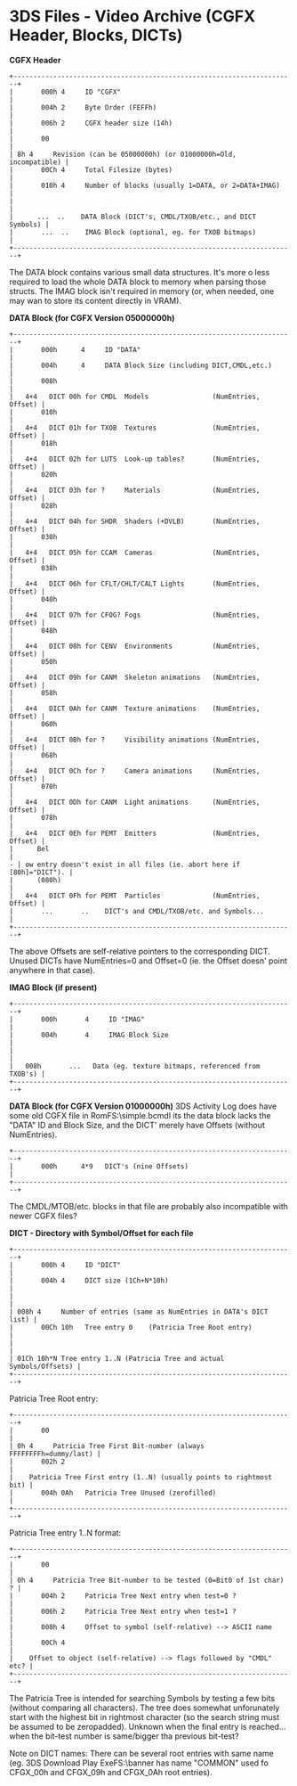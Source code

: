 # 3DS Files - Video Archive (CGFX Header, Blocks, DICTs)


**CGFX Header**

```
+-----------------------------------------------------------------------+
|       000h 4     ID "CGFX"                                            |
|       004h 2     Byte Order (FEFFh)                                   |
|       006h 2     CGFX header size (14h)                               |
|       00                                                              |
| 8h 4     Revision (can be 05000000h) (or 01000000h=Old, incompatible) |
|       00Ch 4     Total Filesize (bytes)                               |
|       010h 4     Number of blocks (usually 1=DATA, or 2=DATA+IMAG)    |
|                                                                       |
|      ...  ..    DATA Block (DICT's, CMDL/TXOB/etc., and DICT Symbols) |
|       ...  ..    IMAG Block (optional, eg. for TXOB bitmaps)          |
+-----------------------------------------------------------------------+
```

The DATA block contains various small data structures. It\'s more o
less required to load the whole DATA block to memory when parsing those
structs.
The IMAG block isn\'t required in memory (or, when needed, one may wan
to store its content directly in VRAM).

**DATA Block (for CGFX Version 05000000h)**

```
+-----------------------------------------------------------------------+
|       000h      4     ID "DATA"                                       |
|       004h      4     DATA Block Size (including DICT,CMDL,etc.)      |
|       008h                                                            |
|   4+4   DICT 00h for CMDL  Models                (NumEntries, Offset) |
|       010h                                                            |
|   4+4   DICT 01h for TXOB  Textures              (NumEntries, Offset) |
|       018h                                                            |
|   4+4   DICT 02h for LUTS  Look-up tables?       (NumEntries, Offset) |
|       020h                                                            |
|   4+4   DICT 03h for ?     Materials             (NumEntries, Offset) |
|       028h                                                            |
|   4+4   DICT 04h for SHDR  Shaders (+DVLB)       (NumEntries, Offset) |
|       030h                                                            |
|   4+4   DICT 05h for CCAM  Cameras               (NumEntries, Offset) |
|       038h                                                            |
|   4+4   DICT 06h for CFLT/CHLT/CALT Lights       (NumEntries, Offset) |
|       040h                                                            |
|   4+4   DICT 07h for CFOG? Fogs                  (NumEntries, Offset) |
|       048h                                                            |
|   4+4   DICT 08h for CENV  Environments          (NumEntries, Offset) |
|       050h                                                            |
|   4+4   DICT 09h for CANM  Skeleton animations   (NumEntries, Offset) |
|       058h                                                            |
|   4+4   DICT 0Ah for CANM  Texture animations    (NumEntries, Offset) |
|       060h                                                            |
|   4+4   DICT 0Bh for ?     Visibility animations (NumEntries, Offset) |
|       068h                                                            |
|   4+4   DICT 0Ch for ?     Camera animations     (NumEntries, Offset) |
|       070h                                                            |
|   4+4   DICT 0Dh for CANM  Light animations      (NumEntries, Offset) |
|       078h                                                            |
|   4+4   DICT 0Eh for PEMT  Emitters              (NumEntries, Offset) |
|      Bel                                                              |
- | ow entry doesn't exist in all files (ie. abort here if [80h]="DICT"). |
|      (080h)                                                           |
|   4+4   DICT 0Fh for PEMT  Particles             (NumEntries, Offset) |
|       ...       ..    DICT's and CMDL/TXOB/etc. and Symbols...        |
+-----------------------------------------------------------------------+
```

The above Offsets are self-relative pointers to the corresponding DICT.
Unused DICTs have NumEntries=0 and Offset=0 (ie. the Offset doesn\'
point anywhere in that case).

**IMAG Block (if present)**

```
+-----------------------------------------------------------------------+
|       000h       4     ID "IMAG"                                      |
|       004h       4     IMAG Block Size                                |
|                                                                       |
|   008h       ...   Data (eg. texture bitmaps, referenced from TXOB's) |
+-----------------------------------------------------------------------+
```


**DATA Block (for CGFX Version 01000000h)**
3DS Activity Log does have some old CGFX file in RomFS:\\simple.bcmdl
its the data block lacks the \"DATA\" ID and Block Size, and the DICT\'
merely have Offsets (without NumEntries).

```
+-----------------------------------------------------------------------+
|       000h      4*9   DICT's (nine Offsets)                           |
+-----------------------------------------------------------------------+
```

The CMDL/MTOB/etc. blocks in that file are probably also incompatible
with newer CGFX files?

**DICT - Directory with Symbol/Offset for each file**

```
+-----------------------------------------------------------------------+
|       000h 4     ID "DICT"                                            |
|       004h 4     DICT size (1Ch+N*10h)                                |
|                                                                       |
| 008h 4     Number of entries (same as NumEntries in DATA's DICT list) |
|       00Ch 10h   Tree entry 0    (Patricia Tree Root entry)           |
|                                                                       |
| 01Ch 10h*N Tree entry 1..N (Patricia Tree and actual Symbols/Offsets) |
+-----------------------------------------------------------------------+
```

Patricia Tree Root entry:

```
+-----------------------------------------------------------------------+
|       00                                                              |
| 0h 4     Patricia Tree First Bit-number (always FFFFFFFFh=dummy/last) |
|       002h 2                                                          |
|    Patricia Tree First entry (1..N) (usually points to rightmost bit) |
|       004h 0Ah   Patricia Tree Unused (zerofilled)                    |
+-----------------------------------------------------------------------+
```

Patricia Tree entry 1..N format:

```
+-----------------------------------------------------------------------+
|       00                                                              |
| 0h 4     Patricia Tree Bit-number to be tested (0=Bit0 of 1st char) ? |
|       004h 2     Patricia Tree Next entry when test=0 ?               |
|       006h 2     Patricia Tree Next entry when test=1 ?               |
|       008h 4     Offset to symbol (self-relative) --> ASCII name      |
|       00Ch 4                                                          |
|    Offset to object (self-relative) --> flags followed by "CMDL" etc? |
+-----------------------------------------------------------------------+
```

The Patricia Tree is intended for searching Symbols by testing a few
bits (without comparing all characters). The tree does somewhat
unforunately start with the highest bit in rightmost character (so the
search string must be assumed to be zeropadded). Unknown when the final
entry is reached\... when the bit-test number is same/bigger tha
previous bit-test?

Note on DICT names: There can be several root entries with same name
(eg. 3DS Download Play ExeFS:\\banner has name \"COMMON\" used fo
CFGX_00h and CFGX_09h and CFGX_0Ah root entries).




